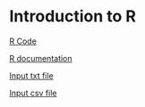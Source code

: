 Introduction to R
==============

[R Code](Intro2R/Intro2R.R)

[R documentation](Intro2R/Intro2R.html)

[Input txt file](Intro2R/raw_counts.txt)

[Input csv file](Intro2R/raw_counts.csv)
